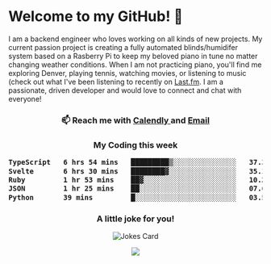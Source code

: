 <h1> Welcome to my GitHub! 👋 </h1>


  I am a backend engineer who loves working on all kinds of new projects. My current passion project is creating a fully automated blinds/humidifer system based on a Rasberry Pi to keep my beloved piano in tune no matter changing weather conditions. When I am not practicing piano, you'll find me exploring Denver, playing tennis, watching movies, or listening to music (check out what I've been listening to recently on [Last.fm](https://www.last.fm/user/mballa000). I am a passionate, driven developer and would love to connect and chat with everyone!

<h3 align = "center"> 📫 Reach me with <a href = "https://calendly.com/msbrandt00/30min"> Calendly </a> and <a href="mailto:msbrandt00@gmail.com">Email</a> 
 </h3>


 
<div align = "center"
[![Anurag's GitHub stats](https://github-readme-stats.vercel.app/api?username=mbrandt00)](https://github.com/anuraghazra/github-readme-stats)
          </div>
<h3 align="center">
  My Coding this week
<!--START_SECTION:waka-->

```txt
TypeScript   6 hrs 54 mins   █████████▒░░░░░░░░░░░░░░░   37.30 %
Svelte       6 hrs 30 mins   ████████▓░░░░░░░░░░░░░░░░   35.14 %
Ruby         1 hr 53 mins    ██▓░░░░░░░░░░░░░░░░░░░░░░   10.21 %
JSON         1 hr 25 mins    ██░░░░░░░░░░░░░░░░░░░░░░░   07.67 %
Python       39 mins         █░░░░░░░░░░░░░░░░░░░░░░░░   03.57 %
```

<!--END_SECTION:waka-->

### A little joke for you!

![Jokes Card](https://readme-jokes.vercel.app/api?hideBorder)

<a href="https://www.linkedin.com/in/mbrandt00/"><img src="https://img.shields.io/badge/linkedin-%230077B5.svg?&style=for-the-badge&logo=linkedin&logoColor=white" /></a>
